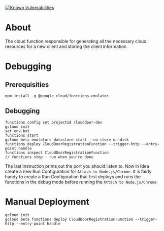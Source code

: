 [![Known Vulnerabilities](https://snyk.io/test/github/kamiljano/CloudDoorThesis/badge.svg?targetFile=/poc/gcp/CloudDoorRegistrationFunction/package.json)](https://snyk.io/test/github/kamiljano/CloudDoorThesis)

# About
The cloud function responsible for generating all the necessary cloud resources for a new client
and storing the client information.

# Debugging

## Prerequisities

    npm install -g @google-cloud/functions-emulator
        
## Debugging
        
    functions config set projectId clouddoor-dev
    gcloud init
    set_env.bat
    functions start
    gcloud beta emulators datastore start --no-store-on-disk
    functions deploy CloudDoorRegistrationFunction --trigger-http --entry-point handle
    functions inspect CloudDoorRegistrationFunction
    // functions stop - run when you're done
        
The last instruction prints out the port you should listen to.
Now in Idea create a new Run Configuration for `Attach to Node.js/Chrome`.
It is fairly handy to create a Run Configuration that first deploys and runs the functions in the debug mode before running the `Attach to Node.js/Chrome`

# Manual Deployment

    gcloud init
    gcloud beta functions deploy CloudDoorRegistrationFunction --trigger-http --entry-point handle